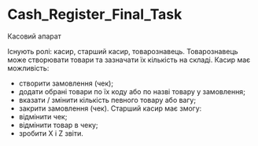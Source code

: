 # Cash_Register_Final_Task
Касовий апарат

Існують ролі: касир, старший касир, товарознавець.
Товарознавець може створювати товари та зазначати їх кількість на складі.
Касир має можливість:
- створити замовлення (чек);
- додати обрані товари по їх коду або по назві товару у замовлення;
- вказати / змінити кількість певного товару або вагу;
- закрити замовлення (чек).
Старший касир має змогу:
- відмінити чек;
- відмінити товар в чеку;
- зробити  X і Z звіти. 

